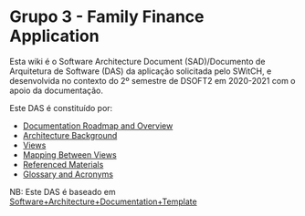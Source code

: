 # Grupo 3 - Family Finance Application

Esta wiki é o Software Architecture Document (SAD)/Documento de Arquitetura de Software (DAS) da aplicação solicitada pelo SWitCH, e desenvolvida no contexto do 2º semestre de DSOFT2 em 2020-2021 com o apoio da documentação.

Este DAS é constituído por:

- [Documentation Roadmap and Overview](RoadmapOverview.md)
- [Architecture Background](Background.md)
- [Views](Views.md)
- [Mapping Between Views](Mapping.md)
- [Referenced Materials](References.md)
- [Glossary and Acronyms](Gloassary&Acronyms.md)

NB: Este DAS é baseado em [Software+Architecture+Documentation+Template](https://wiki.sei.cmu.edu/confluence/display/SAD/Software+Architecture+Documentation+Template)